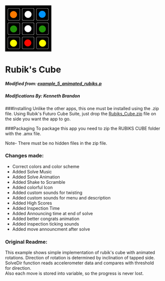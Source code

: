 ![Rubik's Cube](../../images/Rubiks-150x150.png)
# Rubik's Cube
##### Modified from: [example_5_animated_rubiks.p](http://www.futurocube.com/sdk/)
##### Modifications By: Kenneth Brandon  

###Installing
Unlike the other apps, this one must be installed using the .zip file.  Using Rubik's Futuro Cube Suite, just drop the [Rubiks_Cube.zip](Rubiks_Cube.zip) file on the side you want the app to go.

###Packaging
To package this app you need to zip the RUBIKS CUBE folder with the .amx file.

Note- There must be no hidden files in the zip file.

### Changes made:
* Correct colors and color scheme
* Added Solve Music
* Added Solve Animation
* Added Shake to Scramble
* Added colorful Icon
* Added custom sounds for twisting
* Added custom sounds for menu and description
* Added High Scores
* Added Inspection Time
* Added Announcing time at end of solve
* Added better congrats animation
* Added inspection ticking sounds
* Added move announcment after solve

### Original Readme:
This example shows simple implementation of rubik's cube with animated rotations.
Direction of rotation is determined by inclination of tapped side. SolveDir function
reads accelerometer data and compares with threshold for direction.  
Also each move is stored into variable, so the progress is never lost.   
